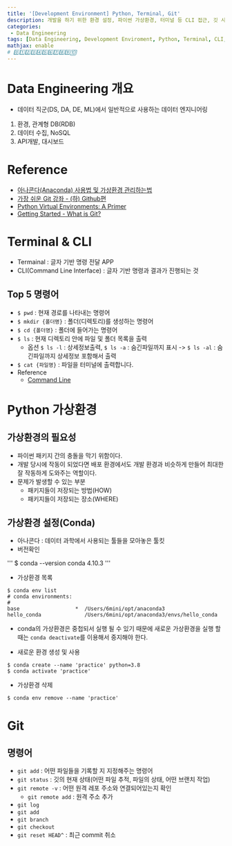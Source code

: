 ```yaml
---
title: '[Development Environment] Python, Terminal, Git'
description: 개발을 하기 위한 환경 설정, 파이썬 가상환경, 터미널 등 CLI 접근, 깃 사용법
categories:
 - Data Engineering
tags: [Data Engineering, Development Enviroment, Python, Terminal, CLI, Git, Github 파이썬, 터미널, 깃, 깃헙, 개발환경]
mathjax: enable
# 0️⃣1️⃣2️⃣3️⃣4️⃣5️⃣6️⃣7️⃣8️⃣9️⃣🔟
---
```


# Data Engineering 개요
- 데이터 직군(DS, DA, DE, ML)에서 일반적으로 사용하는 데이터 엔지니어링

1. 환경, 관계형 DB(RDB)
2. 데이터 수집, NoSQL
3. API개발, 대시보드

# Reference

- [아나콘다(Anaconda) 사용법 및 가상환경 관리하는법](https://youtu.be/hz6KIvPBW4U)
- [가장 쉬운 Git 강좌 - (하) Github편](https://youtu.be/GaKjTjwcKQo)
- [Python Virtual Environments: A Primer](https://realpython.com/python-virtual-environments-a-primer/)
- [Getting Started - What is Git?](https://www.git-scm.com/book/en/v2/Getting-Started-What-is-Git%3F)

# Terminal & CLI
- Termainal : 글자 기반 명령 전달 APP
- CLI(Command Line Interface) : 글자 기반 명령과 결과가 진행되는 것

## Top 5 명령어
- `$ pwd` : 현재 경로를 나타내는 명령어
- `$ mkdir {폴더명}` : 폴더(디렉토리)를 생성하는 명령어
- `$ cd {폴더명}` : 폴더에 들어가는 명령어
- `$ ls` : 현재 디렉토리 안에 파일 및 폴더 목록을 출력
  - 옵션 `$ ls -l` : 상세정보출력, `$ ls -a` : 숨긴파일까지 표시 -> `$ ls -al` : 숨긴파일까지 상세정보 포함해서 출력
- `$ cat {파일명}` : 파일을 터미널에 출력합니다.
- Reference
  - [Command Line](https://linuxjourney.com/lesson/the-shell)

# Python 가상환경

## 가상환경의 필요성
- 파이썬 패키지 간의 충돌을 막기 위함이다.
- 개발 당시에 작동이 되었다면 배포 환경에서도 개발 환경과 비슷하게 만들어 최대한 잘 작동하게 도와주는 역할이다.
- 문제가 발생할 수 있는 부분
  - 패키지들이 저장되는 방법(HOW)
  - 패키지들이 저장되는 장소(WHERE)

## 가상환경 설정(Conda)
- 아나콘다 : 데이터 과학에서 사용되는 툴들을 모아놓은 툴킷
- 버전확인

'''
$ conda --version
conda 4.10.3
'''

- 가상환경 목록

```
$ conda env list
# conda environments:
#
base                  *  /Users/6mini/opt/anaconda3
hello_conda              /Users/6mini/opt/anaconda3/envs/hello_conda
```

- conda의 가상환경은 중첩되서 실행 될 수 있기 때문에 새로운 가상환경을 실행 할때는 `conda deactivate`를 이용해서 중지해야 한다.

- 새로운 환경 생성 및 사용

```
$ conda create --name 'practice' python=3.8
$ conda activate 'practice'
```

- 가상환경 삭제

```
$ conda env remove --name 'practice'
```

# Git 

## 명령어
- `git add` : 어떤 파일들을 기록할 지 지정해주는 명령어
- `git status` : 깃의 현재 상태(어떤 파일 추적, 파일의 상태, 어떤 브랜치 작업)
- `git remote -v` : 어떤 원격 레포 주소와 연결되어있는지 확인
  - `git remote add` : 원격 주소 추가
- `git log`
- `git add`
- `git branch`
- `git checkout`
- `git reset HEAD^` : 최근 commit 취소 